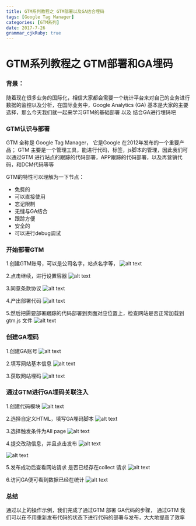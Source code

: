 ```yaml
---
title: GTM系列教程之 GTM部署以及GA结合埋码
tags: [Google Tag Manager]
categories: [GTM系列]
date: 2017-7-26
grammar_cjkRuby: true
---
```


# GTM系列教程之 GTM部署和GA埋码

### 背景：
随着现在很多业务的国际化，相信大家都会需要一个统计平台来对自己的业务进行数据的监控以及分析，在国际业务中，Google Analytics (GA) 基本是大家的主要选择，那么今天我们就一起来学习GTM的基础部署 以及 结合GA进行埋码吧

### GTM认识与部署
GTM 全称是 Google Tag Manager， 它是Google 在2012年发布的一个重要产品； GTM 主要是一个管理工具，能进行代码，标签，js脚本的管理，因此我们可以通过GTM 进行站点的跟踪的代码部署，APP跟踪的代码部署，以及再营销代码，和DCM代码等等

GTM的特性可以理解为一下节点：
* 免费的
* 可以直接使用
* 忘记限制
* 无缝与GA结合
* 跟踪方便
* 安全的
* 可以进行debug调试

### 开始部署GTM

 1.创建GTM账号，可以是公司名字，站点名字等，
 ![alt text](http://otoxrqu0z.bkt.clouddn.com/site/img/gtm-bushu-st1.png "创建账号")

 2.点击继续，进行设置容器
  ![alt text](http://otoxrqu0z.bkt.clouddn.com/site/img/gtm-bushu-st2.png "设置容器")

3.同意条款协议
  ![alt text](http://otoxrqu0z.bkt.clouddn.com/site/img/gtm-bushu-st3.png "同意条款协议")

4.产出部署代码
  ![alt text](http://otoxrqu0z.bkt.clouddn.com/site/img/gtm-bushu-st4.png "同意条款协议")

5.然后把需要部署跟踪的代码部署到页面对应位置上，检查网站是否正常加载到gtm.js 文件
  ![alt text](http://otoxrqu0z.bkt.clouddn.com/site/img/step5.png "检查gtm.js")

### 创建GA埋码

1.创建GA账号
 ![alt text](http://otoxrqu0z.bkt.clouddn.com/site/img/ga-step1.png "创建账号")

2.填写网站基本信息
![alt text](http://otoxrqu0z.bkt.clouddn.com/site/img/ga-step2.png "填写网站基本信息")

3.获取网站埋码
![alt text](http://otoxrqu0z.bkt.clouddn.com/site/img/ga-step3.png "获取网站埋码")

### 通过GTM进行GA埋码关联注入

1.创建代码模块
![alt text](http://otoxrqu0z.bkt.clouddn.com/site/img/ga-relate-step1.png "创建代码")

2.选择自定义HTML，填写GA埋码脚本
![alt text](http://otoxrqu0z.bkt.clouddn.com/site/img/ga-relate-step2.png "填写埋码脚本")

3.选择触发条件为All page
![alt text](http://otoxrqu0z.bkt.clouddn.com/site/img/ga-relate-step3.png "选择触发条件")

4.提交改动信息，并且点击发布
![alt text](http://otoxrqu0z.bkt.clouddn.com/site/img/ga-relate-step4.png "提交更改")

![alt text](http://otoxrqu0z.bkt.clouddn.com/site/img/ga-relate-step5.png "提交更改")

5.发布成功后查看网站请求  是否已经存在collect 请求
![alt text](http://otoxrqu0z.bkt.clouddn.com/site/img/ga-relate-step6.png "检查请求")

6.访问GA便可看到数据已经在统计
![alt text](http://otoxrqu0z.bkt.clouddn.com/site/img/ga-relate-step7.png "访问GA")

### 总结

通过以上的操作示例，我们完成了通过GTM 部署 GA代码的步骤， 通过GTM 我们可以在不用重新发布代码的状态下进行代码的部署与发布，大大地提高了效率